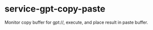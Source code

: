 # service-gpt-copy-paste
Monitor copy buffer for gpt://, execute, and place result in paste buffer.

